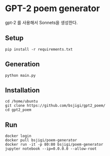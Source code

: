 # GPT-2 poem generator
gpt-2 를 사용해서 Sonnets을 생성한다.
## Setup
```shell
pip install -r requirements.txt
```
## Generation

```
python main.py
```
## Installation
```
cd /home/ubuntu
git clone https://github.com/bsjigi/gpt2_poem/
cd gpt2_poem
```

## Run
```
docker login
docker pull bsjigi/poem-generator
docker run -it -p 80:80 bsjigi/poem-generator  
jupyter notebook --ip=0.0.0.0 --allow-root
```
